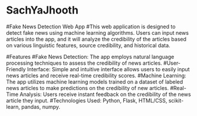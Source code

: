 # SachYaJhooth

#Fake News Detection Web App
#This web application is designed to detect fake news using machine learning algorithms. Users can input news articles into the app, and it will analyze the credibility of the articles based on various linguistic features, source credibility, and historical data.

#Features
#Fake News Detection: The app employs natural language processing techniques to assess the credibility of news articles.
#User-Friendly Interface: Simple and intuitive interface allows users to easily input news articles and receive real-time credibility scores.
#Machine Learning: The app utilizes machine learning models trained on a dataset of labeled news articles to make predictions on the credibility of new articles.
#Real-Time Analysis: Users receive instant feedback on the credibility of the news article they input.
#Technologies Used: Python, Flask, HTML/CSS, scikit-learn, pandas, numpy.
